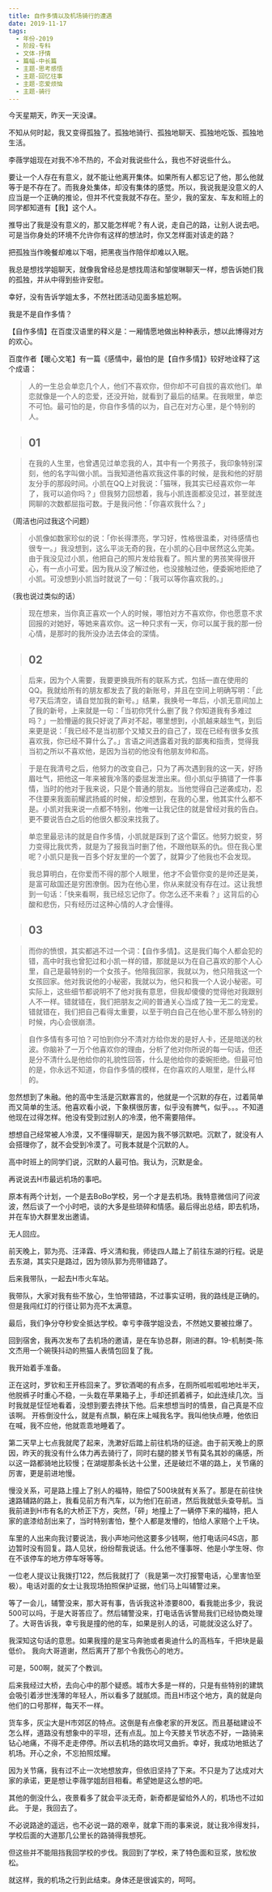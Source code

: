 ```yaml
---
title: 自作多情以及机场骑行的遭遇
date: 2019-11-17
tags:
  - 年份-2019
  - 阶段-专科
  - 文体-抒情
  - 篇幅-中长篇
  - 主题-思考感悟
  - 主题-回忆往事
  - 主题-恋爱烦恼
  - 主题-骑行
---
```


今天星期天，昨天一天没课。

不知从何时起，我又变得孤独了。孤独地骑行、孤独地聊天、孤独地吃饭、孤独地生活。

李薇学姐现在对我不冷不热的，不会对我说些什么，我也不好说些什么。

要让一个人存在有意义，就不能让他离开集体。如果所有人都忘记了他，那么他就等于是不存在了。而我身处集体，却没有集体的感觉。所以，我说我是没意义的人应当是一个正确的推论，但并不代变我就不存在。至少，我的室友、车友和班上的同学都知道有【我】这个人。

推导出了我是没有意义的，那又能怎样呢？有人说，走自己的路，让别人说去吧。可是当你身处的环境不允许你有这样的想法时，你又怎样面对该走的路？

把孤独当作晚餐却难以下咽，把黑夜当作陪伴却难以入眠。

我总是想找学姐聊天，就像我曾经总是想找周洁和邹俊琳聊天一样，想告诉她们我的孤独，并从中得到些许安慰。

幸好，没有告诉学姐太多，不然社团活动见面多尴尬啊。

我是不是自作多情？

【自作多情】在百度汉语里的释义是：一厢情愿地做出种种表示，想以此博得对方的欢心。

百度作者【暖心文笔】有一篇《感情中，最怕的是【自作多情】》较好地诠释了这个成语：

> 人的一生总会单恋几个人，他们不喜欢你，但你却不可自拔的喜欢他们。单恋就像是一个人的恋爱，还没开始，就看到了最后的结果。在我眼里，单恋不可怕。最可怕的是，你自作多情的以为，自己在对方心里，是个特别的人。

> ## 01

> 在我的人生里，也曾遇见过单恋我的人，其中有一个男孩子，我印象特别深刻，他的名字叫做小凯。当我知道他喜欢我这件事的时候，是我和他的好朋友分手的那段时间。小凯在QQ上对我说：「猫咪，我其实已经喜欢你一年了，我可以追你吗？」但我努力回想着，我与小凯连面都没见过，甚至就连网聊的次数都屈指可数。于是我问他：「你喜欢我什么？」

（周洁也问过我这个问题）

> 小凯像如数家珍似的说：「你长得漂亮，学习好，性格很温柔，对待感情也很专一。」我没想到，这么平淡无奇的我，在小凯的心目中居然这么完美。由于我没见过小凯，他把自己的照片发给我看了。照片里的男孩笑得很开心，有一点小可爱。因为我从没了解过他，也没接触过他，便委婉地拒绝了小凯。可没想到小凯当时就说了一句：「我可以等你喜欢我的。」

（我也说过类似的话）

> 现在想来，当你真正喜欢一个人的时候，哪怕对方不喜欢你，你也愿意不求回报的对她好，等她来喜欢你。这一种只求有一天，你可以属于我的那一份心情，是那时的我所没办法去体会的深情。

> ## 02

> 后来，因为个人需要，我要更换我所有的联系方式，包括一直在使用的QQ。我就给所有的朋友都发去了我的新账号，并且在空间上明确写明：「此号7天后清空，请自觉加我的新号。」结果，我换号一年后，小凯无意间加上了我的新号，上来就是一句：「当初你凭什么删了我？你知道我有多难过吗？」一脸懵逼的我只好说了声对不起，哪里想到，小凯越来越生气，到后来更是说：「我已经不是当初那个又矮又丑的自己了，现在已经有很多女孩喜欢我，你已经不算什么了。」言语之间透露着对我的鄙夷和指责，觉得我当初之所以不喜欢他，是因为当初的他没有他朋友帅和高。

> 于是在我清号之后，他努力的改变自己，只为了再次遇到我的这一天，好扬眉吐气，把他这一年来被我冷落的委屈发泄出来。但小凯似乎搞错了一件事情，当时的他对于我来说，只是个普通的朋友。当他觉得自己逆袭成功，忍不住要来我面前耀武扬威的时候，却没想到，在我的心里，他其实什么都不是。小凯对我来说一点都不特别，他唯一让我记住的就是曾经对我的告白。更不要说告白之后的他很久都没来找我了。

> 单恋里最忌讳的就是自作多情，小凯就是踩到了这个雷区。他努力蜕变，努力变得比我优秀，就是为了报我当时删了他，不跟他联系的仇。但在我心里呢？小凯只是我一百多个好友里的一个罢了，就算少了他我也不会发现。

> 我总算明白，在你爱而不得的那个人眼里，他才不会管你变的是帅还是美，是富可敌国还是穷困潦倒。因为在他心里，你从来就没有存在过。这让我想到一句话：「快来看啊，我已经忘记你了。你怎么还不来看？」这背后的心酸和悲伤，只有经历过这种心情的人才会懂得。

> ## 03

> 而你的愤恨，其实都逃不过一个词：【自作多情】。这是我们每个人都会犯的错，高中时我也曾犯过和小凯一样的错，那就是以为在自己喜欢的那个人心里，自己是最特别的一个女孩子。他陪我回家，我就以为，他只陪我这一个女孩回家。他对我说他的小秘密，我就以为，他只和我一个人说小秘密。可实际上，这些细节都说明不了他对我有意思，但我却傻傻的觉得他对我跟别人不一样。错就错在，我们把朋友之间的普通关心当成了独一无二的宠爱。错就错在，我们把自己看得太重要，以至于明白自己在他心里不那么特别的时候，内心会很崩溃。

> 自作多情有多可怕？可怕到你分不清对方给你发的是好人卡，还是暗送的秋波。你脑补了一万个他喜欢你的理由，分析了他对你所说的每一句话，但还是分不清什么是他给你的礼貌性回答，什么是他给你的委婉拒绝。但最可怕的是，你永远不知道，你自作多情的模样，在你喜欢的人眼里，是什么样的。

忽然想到了朱融。他的高中生活是沉默寡言的，他就是一个沉默的存在，过着简单而又简单的生活。他喜欢看小说，下象棋很厉害，似乎没有脾气，似乎。。。不知道他现在过得怎样。他没有受到过别人的冷漠，他不需要陪伴。

想想自己经常被人冷漠，又不懂得聊天，是因为我不够沉默吧。沉默了，就没有人会搭理你了，就不会受到冷漠了。可我本就是个沉默的人。

高中时班上的同学们说，沉默的人最可怕。我认为，沉默是金。

再说说去H市最远机场的事吧。

原本有两个计划，一个是去BoBo学校，另一个才是去机场。我特意微信问了问波波，然后谈了一个小时吧，谈的大多是些琐碎和情感。最后得出总结，即去机场，并在车协大群里发出邀请。

无人回应。

前天晚上，郭为亮、汪泽霖、呼义清和我，师徒四人踏上了前往东湖的行程。说是去东湖，其实只是路过，因为领队郭为亮带错路了。

后来我带队，一起去H市火车站。

我带队，大家对我有些不放心，生怕带错路，不过事实证明，我的路线是正确的。但是我闯红灯的行径让郭为亮不太满意。

最后，我们争分夺秒安全抵达学校。幸亏李薇学姐没去，不然她又要被拉爆了。

回到宿舍，我再次发布了去机场的邀请，是在车协总群，刚进的群。19-机制类-陈文杰用一个碗筷抖动的熊猫人表情包回复了我。

我开始着手准备。

正在这时，罗钦和王开栋回来了。罗钦酒喝的有点多，在厕所呱啦呱啦地吐半天，他脱裤子时重心不稳，一头栽在苹果箱子上，手却还抓着裤子，如此连续几次。当时我就是怔怔地看着，没想到要去搀扶下他。后来想想当时的情景，自己真是不应该啊。
开栋倒没什么，就是有点飘，躺在床上喊我名字。我叫他快点睡，他依旧在喊，我不应他，他就乖乖地睡着了。

第二天早上七点我就爬了起来，洗漱好后踏上前往机场的征途。由于前天晚上的原因，昨天的我没有什么体力再去骑行了，同时右腿的膝关节有莫名其妙的痛感，所以这一路都骑地比较慢；在湖堤那条长达十公里，还是破烂不堪的路上，关节痛的厉害，更是前进地慢。

慢没关系，可是路上撞上了别人的福特，赔偿了500块就有关系了。那是在前往快速路辅路的路上，我看见前方有汽车，以为他们在前进，然后我就低头查导航。当我前进到H市有名的大桥正下方，突然，「砰」地撞上了一辆停下来的福特，把人家的底漆给刮出来了，当时特别害怕，整个人都是发懵的，怕给人家赔个上千块。

车里的人出来向我讨要说法，我小声地问他这要多少钱啊，他打电话问4S店，那边暂时没有回复。路人见状，纷纷帮我说话。什么他不懂事呀、他是小学生呀、你在不该停车的地方停车呀等等。

一位老人提议让我拨打122，然后我就打了（我是第一次打报警电话，心里害怕至极）。电话对面的女士让我现场拍照保护证据，他们马上叫辅警过来。

等了一会儿，辅警没来，那大哥有事，告诉我这补漆要800，看我能出多少，我说500可以吗，于是大哥答应了。然后辅警没来，打电话告诉警局我们已经协商处理了。大哥告诉我，幸亏我是撞的他的车，如果是别人的话，可能就没这么好了。

我深知这句话的意思。如果我撞的是宝马奔驰或者奥迪什么的高档车，千把块是最低价。
我向大哥道谢，然后离开了那个令我伤心的地方。

可是，500啊，就买了个教训。

后来我经过大桥，去向心中的那个疑惑。城市大多是一样的，只是有些特别的建筑会吸引着涉世浅薄的年轻人，所以看多了就腻烦。而且H市这个地方，真的就是向他们的口号那样，每天不一样。

货车多，灰尘大是H市郊区的特点。这倒是有点像老家的开发区。而且基础建设不怎么样，道路没有想象中的平坦，还有点乱。加上今天膝关节状态不好，一路骑来钻心地痛，不得不走走停停。所以去机场的路坎坷又曲折。幸好，我成功地抵达了机场。开心之余，不忘拍照炫耀。

因为关节痛，我有过不止一次地想放弃，但依旧坚持了下来。不只是为了达成对大家的承诺，更是想让李薇学姐刮目相看。希望她是这么想的吧。

其他的倒没什么，夜景看多了就会平淡无奇，新奇都是留给外人的，机场也不过如此。
于是，我回去了。

不必说路途的遥远，也不必说一路的艰辛，就拿下雨的事来说，就让我冷得发抖，学校后面的大道那几公里长的路骑得我想死。

但这些并不能阻挡我回学校的步伐。我回到了学校，来了特色面和豆浆，放松放松。

就这样，我的机场之行到此结束。身体还是很诚实的，呵呵。
